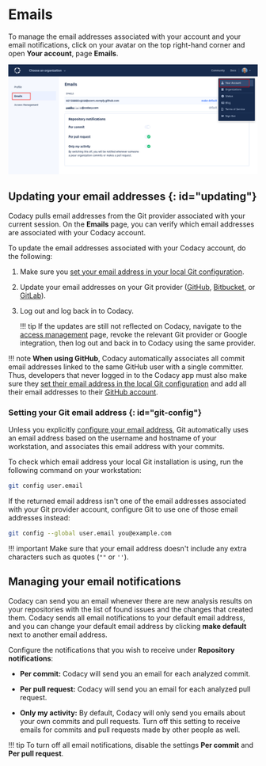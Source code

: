 # Emails

To manage the email addresses associated with your account and your email notifications, click on your avatar on the top right-hand corner and open **Your account**, page **Emails**.

![Email settings](images/emails-notifications.png)

## Updating your email addresses {: id="updating"}

Codacy pulls email addresses from the Git provider associated with your current session. On the **Emails** page, you can verify which email addresses are associated with your Codacy account.

To update the email addresses associated with your Codacy account, do the following:

1.  Make sure you [set your email address in your local Git configuration](#git-config).

1.  Update your email addresses on your Git provider ([GitHub](https://docs.github.com/en/enterprise-cloud@latest/account-and-profile/setting-up-and-managing-your-personal-account-on-github/managing-email-preferences/adding-an-email-address-to-your-github-account), [Bitbucket](https://support.atlassian.com/bitbucket-cloud/docs/set-email-aliases/), or [GitLab](https://docs.gitlab.com/ee/user/profile/#add-emails-to-your-user-profile)).

1.  Log out and log back in to Codacy.

    !!! tip
        If the updates are still not reflected on Codacy, navigate to the [access management](https://app.codacy.com/account/access-management) page, revoke the relevant Git provider or Google integration, then log out and back in to Codacy using the same provider.

!!! note
    **When using GitHub**, Codacy automatically associates all commit email addresses linked to the same GitHub user with a single committer. Thus, developers that never logged in to the Codacy app must also make sure they [set their email address in the local Git configuration](#git-config) and add all their email addresses to their [GitHub account](https://github.com/settings/emails).

### Setting your Git email address {: id="git-config"}

Unless you explicitly [configure your email address](https://git-scm.com/docs/git-config#Documentation/git-config.txt-useremail), Git automatically uses an email address based on the username and hostname of your workstation, and associates this email address with your commits.

To check which email address your local Git installation is using, run the following command on your workstation:

```bash
git config user.email
```

If the returned email address isn't one of the email addresses associated with your Git provider account, configure Git to use one of those email addresses instead:

```bash
git config --global user.email you@example.com
```

!!! important
    Make sure that your email address doesn't include any extra characters such as quotes (`""` or `''`).

## Managing your email notifications

Codacy can send you an email whenever there are new analysis results on your repositories with the list of found issues and the changes that created them. Codacy sends all email notifications to your default email address, and you can change your default email address by clicking **make default** next to another email address.

Configure the notifications that you wish to receive under **Repository notifications**:

-   **Per commit:** Codacy will send you an email for each analyzed commit.

-   **Per pull request:** Codacy will send you an email for each analyzed pull request.

-   **Only my activity:** By default, Codacy will only send you emails about your own commits and pull requests. Turn off this setting to receive emails for commits and pull requests made by other people as well.

!!! tip
    To turn off all email notifications, disable the settings **Per commit** and **Per pull request**.
